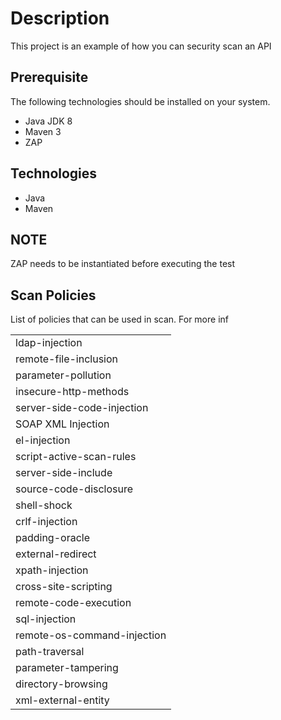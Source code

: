 # Description
This project is an example of how you can security scan an API

## Prerequisite 
The following technologies should be installed on your system.
* Java JDK 8
* Maven 3
* ZAP

## Technologies
* Java
* Maven


## NOTE
ZAP needs to be instantiated before executing the test

## Scan Policies

List of policies that can be used in scan. For more inf

|                            |
|----------------------------|
|ldap-injection              |    
|remote-file-inclusion       |      
|parameter-pollution         | 
|insecure-http-methods       |
|server-side-code-injection  |
|SOAP XML Injection          |
|el-injection                |
|script-active-scan-rules    |
|server-side-include         |
|source-code-disclosure      |
|shell-shock                 |
|crlf-injection              |
|padding-oracle              |
|external-redirect           |
|xpath-injection             |
|cross-site-scripting        |
|remote-code-execution       |
|sql-injection               |
|remote-os-command-injection |
|path-traversal              |
|parameter-tampering         |
|directory-browsing          |
|xml-external-entity         |